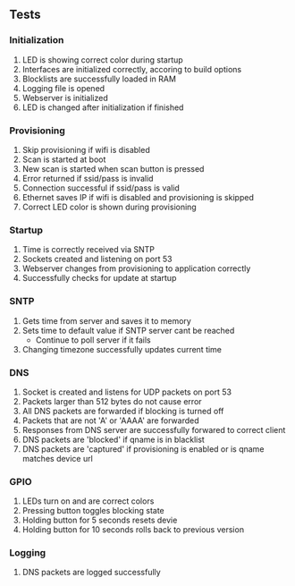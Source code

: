 ## Tests

### Initialization
1. LED is showing correct color during startup
2. Interfaces are initialized correctly, accoring to build options
3. Blocklists are successfully loaded in RAM
4. Logging file is opened
5. Webserver is initialized
6. LED is changed after initialization if finished

### Provisioning
1. Skip provisioning if wifi is disabled
2. Scan is started at boot
3. New scan is started when scan button is pressed
4. Error returned if ssid/pass is invalid
5. Connection successful if ssid/pass is valid
6. Ethernet saves IP if wifi is disabled and provisioning is skipped
7. Correct LED color is shown during provisioning

### Startup
1. Time is correctly received via SNTP 
2. Sockets created and listening on port 53
3. Webserver changes from provisioning to application correctly
4. Successfully checks for update at startup

### SNTP
1. Gets time from server and saves it to memory
2. Sets time to default value if SNTP server cant be reached
    - Continue to poll server if it fails
3. Changing timezone successfully updates current time

### DNS
1. Socket is created and listens for UDP packets on port 53
2. Packets larger than 512 bytes do not cause error
3. All DNS packets are forwarded if blocking is turned off
4. Packets that are not 'A' or 'AAAA' are forwarded
5. Responses from DNS server are successfully forwared to correct client
6. DNS packets are 'blocked' if qname is in blacklist
7. DNS packets are 'captured' if provisioning is enabled or is qname matches device url

### GPIO
1. LEDs turn on and are correct colors
2. Pressing button toggles blocking state
3. Holding button for 5 seconds resets devie
4. Holding button for 10 seconds rolls back to previous version

### Logging
1. DNS packets are logged successfully